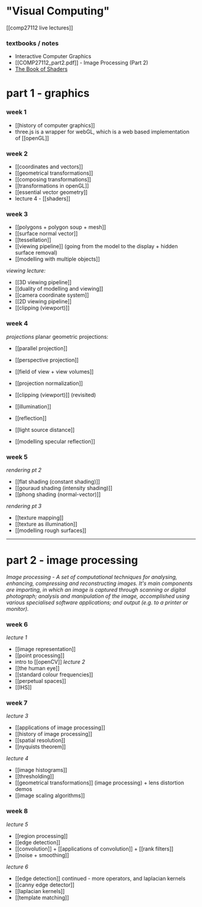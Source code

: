# "Visual Computing"

[[comp27112 live lectures]]

### textbooks / notes
-  Interactive Computer Graphics
- [[COMP27112_part2.pdf]] - Image Processing (Part 2)
- [The Book of Shaders](https://thebookofshaders.com/)

# part 1 - graphics
### week 1
- [[history of computer graphics]]
- three.js is a wrapper for webGL, which is a web based implementation of [[openGL]]

### week 2
- [[coordinates and vectors]]
- [[geometrical transformations]]
- [[composing transformations]]
- [[transformations in openGL]]
- [[essential vector geometry]]
- lecture 4 - [[shaders]]

### week 3
- [[polygons + polygon soup + mesh]]
- [[surface normal vector]]
- [[tessellation]]
- [[viewing pipeline]] (going from the model to the display + hidden surface removal)
- [[modelling with multiple objects]]

*viewing lecture:*
- [[3D viewing pipeline]]
- [[duality of modelling and viewing]]
- [[camera coordinate system]]
- [[2D viewing pipeline]]
- [[clipping (viewport)]]

### week 4
*projections*
planar geometric projections:
- [[parallel projection]]
- [[perspective projection]]

- [[field of view + view volumes]]
- [[projection normalization]]
- [[clipping (viewport)]] (revisited)

- [[illumination]]
- [[reflection]]
- [[light source distance]]
- [[modelling specular reflection]]


### week 5 
*rendering pt 2*
- [[flat shading (constant shading)]]
- [[gouraud shading (intensity shading)]]
- [[phong shading (normal-vector)]]

*rendering pt 3*
- [[texture mapping]]
- [[texture as illumination]]
- [[modelling rough surfaces]]

***

# part 2 - image processing
*Image processing - A set of computational techniques for analysing, enhancing, compressing and reconstructing images. It's main components are importing, in which an image is captured through scanning or digital photograph; analysis and manipulation of the image, accomplished using various specialised software applications; and output (e.g. to a printer or monitor).*

### week 6
*lecture 1*
- [[image representation]]
- [[point processing]]
- intro to [[openCV]]
*lecture 2*
- [[the human eye]]
- [[standard colour frequencies]]
- [[perpetual spaces]]
- [[IHS]]

### week 7
*lecture 3*
- [[applications of image processing]]
- [[history of image processing]]
- [[spatial resolution]]
- [[nyquists theorem]]

*lecture 4*
- [[image histograms]]
- [[thresholding]]
- [[geometrical transformations]] (image processing) + lens distortion demos
- [[image scaling algorithms]]

### week 8
*lecture 5*
- [[region processing]]
- [[edge detection]]
- [[convolution]] + [[applications of convolution]] + [[rank filters]]
- [[noise + smoothing]]

*lecture 6*
- [[edge detection]] continued - more operators, and laplacian kernels
- [[canny edge detector]]
- [[laplacian kernels]]
- [[template matching]]